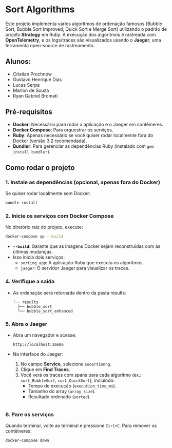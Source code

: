 # Sort Algorithms

Este projeto implementa vários algoritmos de ordenação famosos (Bubble Sort, Bubble Sort Improved, Quick Sort e Merge Sort) utilizando o padrão de projeto **Strategy** em Ruby. A execução dos algoritmos é rastreada com **OpenTelemetry**, e os logs/traces são visualizados usando o **Jaeger**, uma ferramenta open-source de rastreamento.

## Alunos:

- Cristian Prochnow
- Gustavo Henrique Dias
- Lucas Serpa
- Marlon de Souza
- Ryan Gabriel Bromati

## Pré-requisitos

- **Docker**: Necessário para rodar a aplicação e o Jaeger em contêineres.
- **Docker Compose**: Para orquestrar os serviços.
- **Ruby**: Apenas necessário se você quiser rodar localmente fora do Docker (versão 3.2 recomendada).
- **Bundler**: Para gerenciar as dependências Ruby (instalado com `gem install bundler`).

## Como rodar o projeto

### 1. Instale as dependências (opcional, apenas fora do Docker)

Se quiser rodar localmente sem Docker:

```bash
bundle install
```

### 2. Inicie os serviços com Docker Compose

No diretório raiz do projeto, execute:

```bash
docker-compose up --build
```

- **`--build`**: Garante que as imagens Docker sejam reconstruídas com as últimas mudanças.
- Isso inicia dois serviços:
  - `sorting_app`: A aplicação Ruby que executa os algoritmos.
  - `jaeger`: O servidor Jaeger para visualizar os traces.

### 4. Verifique a saída

- As ordenação será retornada dentro da pasta results:
  ```
  └── results
    ├── bubble_sort
    └── bubble_sort_enhanced
  ```

### 5. Abra o Jaeger

- Abra um navegador e acesse:

  ```
  http://localhost:16686
  ```

- Na interface do Jaeger:

  1. No campo **Service**, selecione `sooortinnng`.
  2. Clique em **Find Traces**.
  3. Você verá os traces com spans para cada algoritmo (ex.: `sort_BubbleSort`, `sort_QuickSort`), incluindo:
     - Tempo de execução (`execution_time_ms`).
     - Tamanho do array (`array_size`).
     - Resultado ordenado (`sorted`).

  ![<jaeger>](public/jaeger.png)

### 6. Pare os serviços

Quando terminar, volte ao terminal e pressione `Ctrl+C`. Para remover os contêineres:

```bash
docker-compose down
```

